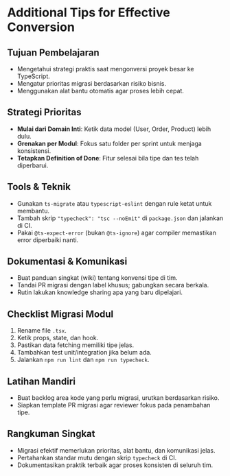 # Additional Tips for Effective Conversion

## Tujuan Pembelajaran
- Mengetahui strategi praktis saat mengonversi proyek besar ke TypeScript.
- Mengatur prioritas migrasi berdasarkan risiko bisnis.
- Menggunakan alat bantu otomatis agar proses lebih cepat.

## Strategi Prioritas
- **Mulai dari Domain Inti**: Ketik data model (User, Order, Product) lebih dulu.
- **Grenakan per Modul**: Fokus satu folder per sprint untuk menjaga konsistensi.
- **Tetapkan Definition of Done**: Fitur selesai bila tipe dan tes telah diperbarui.

## Tools & Teknik
- Gunakan `ts-migrate` atau `typescript-eslint` dengan rule ketat untuk membantu.
- Tambah skrip `"typecheck": "tsc --noEmit"` di `package.json` dan jalankan di CI.
- Pakai `@ts-expect-error` (bukan `@ts-ignore`) agar compiler memastikan error diperbaiki nanti.

## Dokumentasi & Komunikasi
- Buat panduan singkat (wiki) tentang konvensi tipe di tim.
- Tandai PR migrasi dengan label khusus; gabungkan secara berkala.
- Rutin lakukan knowledge sharing apa yang baru dipelajari.

## Checklist Migrasi Modul
1. Rename file `.tsx`.
2. Ketik props, state, dan hook.
3. Pastikan data fetching memiliki tipe jelas.
4. Tambahkan test unit/integration jika belum ada.
5. Jalankan `npm run lint` dan `npm run typecheck`.

## Latihan Mandiri
- Buat backlog area kode yang perlu migrasi, urutkan berdasarkan risiko.
- Siapkan template PR migrasi agar reviewer fokus pada penambahan tipe.

## Rangkuman Singkat
- Migrasi efektif memerlukan prioritas, alat bantu, dan komunikasi jelas.
- Pertahankan standar mutu dengan skrip `typecheck` di CI.
- Dokumentasikan praktik terbaik agar proses konsisten di seluruh tim.
